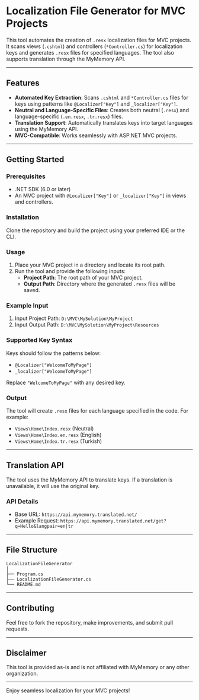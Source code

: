 
# Localization File Generator for MVC Projects

This tool automates the creation of `.resx` localization files for MVC projects. It scans views (`.cshtml`) and controllers (`*Controller.cs`) for localization keys and generates `.resx` files for specified languages. The tool also supports translation through the MyMemory API.

---

## Features

- **Automated Key Extraction**: Scans `.cshtml` and `*Controller.cs` files for keys using patterns like `@Localizer["Key"]` and `_localizer["Key"]`.
- **Neutral and Language-Specific Files**: Creates both neutral (`.resx`) and language-specific (`.en.resx`, `.tr.resx`) files.
- **Translation Support**: Automatically translates keys into target languages using the MyMemory API.
- **MVC-Compatible**: Works seamlessly with ASP.NET MVC projects.

---

## Getting Started

### Prerequisites

- .NET SDK (6.0 or later)
- An MVC project with `@Localizer["Key"]` or `_localizer["Key"]` in views and controllers.

### Installation

Clone the repository and build the project using your preferred IDE or the CLI.

### Usage

1. Place your MVC project in a directory and locate its root path.
2. Run the tool and provide the following inputs:
    - **Project Path**: The root path of your MVC project.
    - **Output Path**: Directory where the generated `.resx` files will be saved.

### Example Input

1. Input Project Path: `D:\MVC\MySolution\MyProject`
2. Input Output Path: `D:\MVC\MySolution\MyProject\Resources`

### Supported Key Syntax

Keys should follow the patterns below:

- `@Localizer["WelcomeToMyPage"]`
- `_localizer["WelcomeToMyPage"]`

Replace `"WelcomeToMyPage"` with any desired key.

### Output

The tool will create `.resx` files for each language specified in the code. For example:

- `Views\Home\Index.resx` (Neutral)
- `Views\Home\Index.en.resx` (English)
- `Views\Home\Index.tr.resx` (Turkish)

---

## Translation API

The tool uses the MyMemory API to translate keys. If a translation is unavailable, it will use the original key.

### API Details

- Base URL: `https://api.mymemory.translated.net/`
- Example Request: `https://api.mymemory.translated.net/get?q=Hello&langpair=en|tr`

---

## File Structure

```
LocalizationFileGenerator
│
├── Program.cs
├── LocalizationFileGenerator.cs
└── README.md
```

---

## Contributing

Feel free to fork the repository, make improvements, and submit pull requests.

---

## Disclaimer

This tool is provided as-is and is not affiliated with MyMemory or any other organization.

---

Enjoy seamless localization for your MVC projects!
